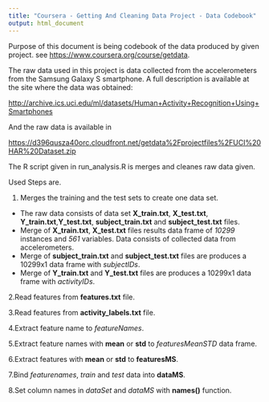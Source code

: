```yaml
---
title: "Coursera - Getting And Cleaning Data Project - Data Codebook"
output: html_document
---
```


Purpose of this document is being codebook of the data produced by given project. see <https://www.coursera.org/course/getdata>.

The raw data used in this project is data collected from the accelerometers from the Samsung Galaxy S smartphone. A full description is available at the site where the data was obtained: 

<http://archive.ics.uci.edu/ml/datasets/Human+Activity+Recognition+Using+Smartphones> 

And the raw data is available in 

<https://d396qusza40orc.cloudfront.net/getdata%2Fprojectfiles%2FUCI%20HAR%20Dataset.zip>

The R script given in run_analysis.R is merges and cleanes raw data given.

Used Steps are.

1. Merges the training and the test sets to create one data set.
- The raw data consists of data set **X_train.txt**, **X_test.txt**, **Y_train.txt**,**Y_test.txt**,  **subject_train.txt** and **subject_test.txt** files.
- Merge of **X_train.txt**, **X_test.txt** files results data frame of *10299* instances and *561* variables. Data consists of collected data from accelerometers.
- Merge of **subject_train.txt** and **subject_test.txt** files are produces a 10299x1 data frame with *subjectIDs*.
- Merge of **Y_train.txt** and **Y_test.txt** files are produces a 10299x1 data frame with *activityIDs*.

2.Read features from **features.txt** file.

3.Read features from **activity_labels.txt** file.

4.Extract feature name to *featureNames*.

5.Extract feature names with **mean** or **std** to *featuresMeanSTD* data frame.

6.Extract features with **mean** or **std** to **featuresMS**.

7.Bind *featurenames*, *train* and *test* data into **dataMS**.

8.Set column names in *dataSet* and *dataMS* with **names()** function.